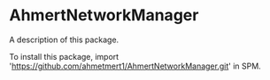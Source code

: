 # AhmertNetworkManager

A description of this package.

To install this package, import 'https://github.com/ahmetmert1/AhmertNetworkManager.git' in SPM.


